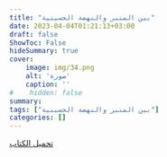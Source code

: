 ```yaml
---
title: "بين المنبر والنهضة الحسينية"
date: 2023-04-04T01:21:13+03:00
draft: false
ShowToc: False
hideSummary: true
cover:
    image: img/34.png
    alt: 'صورة'
    caption: ''
#    hidden: false
summary: 
tags: ["بين المنبر والنهضة الحسينية"]
categories: []
---
```

[تحميل الكتاب](./../../books/34.pdf)

